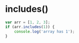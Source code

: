# includes()

```js
var arr = [1, 2, 3];
if (arr.includes(1)) {
    console.log('array has 1');
}
```